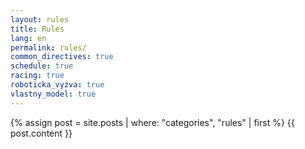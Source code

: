 ```yaml
---
layout: rules
title: Rules
lang: en
permalink: rules/
common_directives: true
schedule: true
racing: true
roboticka_vyzva: true
vlastny_model: true
---
```


{% assign post = site.posts | where: "categories", "rules" | first %}
{{ post.content }}

